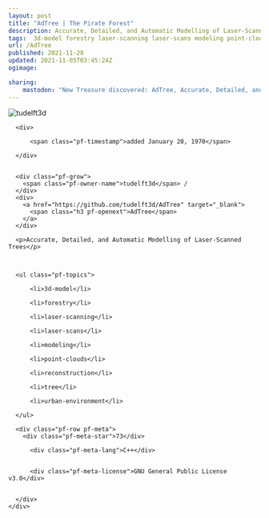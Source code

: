 ```yaml
---
layout: post
title: "AdTree | The Pirate Forest"
description: Accurate, Detailed, and Automatic Modelling of Laser-Scanned Trees
tags:  3d-model forestry laser-scanning laser-scans modeling point-clouds reconstruction tree urban-environment
url: /AdTree
published: 2021-11-28
updated: 2021-11-05T03:45:24Z
ogimage: 

sharing:
    mastodon: "New Treasure discovered: AdTree, Accurate, Detailed, and Automatic Modelling of Laser-Scanned Trees"
---
```


<div class="pf-night-sky-spacer">
    <div id="pf-night-sky" data-stars="73" data-owner="tudelft3d" data-repo="AdTree">
        <div id="pf-open-dialog" class="pf-meta-star pf-star-todo"></div>
        <dialog id="pf-star-dialog">
            Star this Repository to putt a smile on the Developers face.
            <div class="pf-row">
                <div class="pf-grow"></div>
                <div><a class="pf-unterlines" href="https://github.com/tudelft3d/AdTree" target="_blank">VISIT REPOSITORY</a></div>
            </div>
        </dialog>
    </div>
    
</div>

<div class="pf-ship-list">
    <div class="pf-row pf-pirate pf-small-column" data-pirate-id="0TLY97pCwJUcVygV0vlhe">
    <div>
      <!--<a href="https://github.com/tudelft3d" target="blank">-->
        <div class="pf-pirate-avatar">
          <div class="pf-cross pf-clickable"  onclick="collect('0TLY97pCwJUcVygV0vlhe'); return false;"></div>
          <img src="https://avatars.githubusercontent.com/u/1544391?v=4" title="tudelft3d" alt="tudelft3d"/>
      </div>
      <!--</a>
      <div class="pf-pirate-actions">
        <a class="pf-treasure-add"  title="save in my treasure chest" onclick="collect('0TLY97pCwJUcVygV0vlhe'); return false;" href="#">
          <img src="./assets/coin.svg" alt="treasure"/>
        </a>
        <a class="pf-treasure-remove" onclick="throwAway('0TLY97pCwJUcVygV0vlhe'); return false;">remove</a>
      </div>-->
    </div>
    <div class="pf-ship">

      <div>
        
          <span class="pf-timestamp">added January 20, 1970</span>
        
      </div>
      
      
      <div class="pf-grow">
        <span class="pf-owner-name">tudelft3d</span> / 
      </div>
      <div>
        <a href="https://github.com/tudelft3d/AdTree" target="_blank">
          <span class="h3 pf-openext">AdTree</span>
        </a>
      </div>

      <p>Accurate, Detailed, and Automatic Modelling of Laser-Scanned Trees</p>

      

      <ul class="pf-topics">
        
          <li>3d-model</li>
        
          <li>forestry</li>
        
          <li>laser-scanning</li>
        
          <li>laser-scans</li>
        
          <li>modeling</li>
        
          <li>point-clouds</li>
        
          <li>reconstruction</li>
        
          <li>tree</li>
        
          <li>urban-environment</li>
        
      </ul>

      <div class="pf-row pf-meta">
        <div class="pf-meta-star">73</div>
        
          <div class="pf-meta-lang">C++</div>
        
        
          <div class="pf-meta-license">GNU General Public License v3.0</div>
        
        
      </div>
    </div>
  </div>
</div>